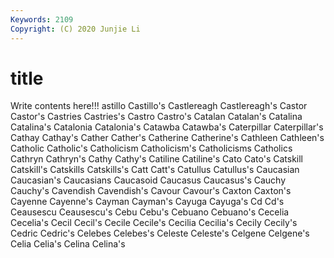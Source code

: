 ```yaml
---
Keywords: 2109
Copyright: (C) 2020 Junjie Li
---
```


# title

Write contents here!!!
astillo 
Castillo's 
Castlereagh 
Castlereagh's 
Castor 
Castor's
Castries 
Castries's 
Castro 
Castro's 
Catalan 
Catalan's 
Catalina 
Catalina's 
Catalonia 
Catalonia's
Catawba 
Catawba's 
Caterpillar 
Caterpillar's 
Cathay 
Cathay's 
Cather 
Cather's 
Catherine 
Catherine's
Cathleen 
Cathleen's 
Catholic 
Catholic's 
Catholicism 
Catholicism's 
Catholicisms 
Catholics 
Cathryn 
Cathryn's
Cathy 
Cathy's 
Catiline 
Catiline's 
Cato 
Cato's 
Catskill 
Catskill's 
Catskills 
Catskills's
Catt 
Catt's 
Catullus 
Catullus's 
Caucasian 
Caucasian's 
Caucasians 
Caucasoid 
Caucasus 
Caucasus's
Cauchy 
Cauchy's 
Cavendish 
Cavendish's 
Cavour 
Cavour's 
Caxton 
Caxton's 
Cayenne 
Cayenne's
Cayman 
Cayman's 
Cayuga 
Cayuga's 
Cd 
Cd's 
Ceausescu 
Ceausescu's 
Cebu 
Cebu's
Cebuano 
Cebuano's 
Cecelia 
Cecelia's 
Cecil 
Cecil's 
Cecile 
Cecile's 
Cecilia 
Cecilia's
Cecily 
Cecily's 
Cedric 
Cedric's 
Celebes 
Celebes's 
Celeste 
Celeste's 
Celgene 
Celgene's
Celia 
Celia's 
Celina 
Celina's 
